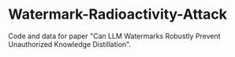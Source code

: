 # Watermark-Radioactivity-Attack
Code and data for paper "Can LLM Watermarks Robustly Prevent Unauthorized Knowledge Distillation".
